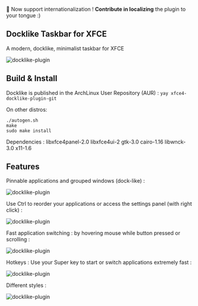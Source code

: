 📌 Now support internationalization ! **Contribute in localizing** the plugin to your tongue :)

Docklike Taskbar for XFCE
-----------------------------------
A modern, docklike, minimalist taskbar for XFCE

![docklike-plugin](https://i.imgur.com/O0nvthj.jpg)

Build & Install
-----------------------------------

Docklike is published in the ArchLinux User Repository (AUR) : `yay xfce4-docklike-plugin-git`

On other distros:
```
./autogen.sh
make
sudo make install
```

Dependencies :
libxfce4panel-2.0
libxfce4ui-2
gtk-3.0
cairo-1.16
libwnck-3.0
x11-1.6

Features
-----------------------------------
Pinnable applications and grouped windows (dock-like) :

![docklike-plugin](https://i.imgur.com/b4qDHCB.jpg)

Use Ctrl to reorder your applications or access the settings panel (with right click) :

![docklike-plugin](https://i.imgur.com/CUFp6QP.jpg)

Fast application switching : by hovering mouse while button pressed or scrolling :

![docklike-plugin](https://i.imgur.com/bpR1E6j.jpg)

Hotkeys : Use your Super key to start or switch applications extremely fast :

![docklike-plugin](https://i.imgur.com/DroPCpp.jpg)

Different styles :

![docklike-plugin](https://i.imgur.com/9nWqkCG.jpg)
